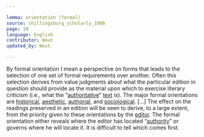 ```yaml
---

lemma: orientation (formal)
source: shillingsburg_scholarly_1986
page: 19
language: English
contributor: Wout
updated_by: Wout

---
```

By formal orientation I mean a perspective on forms that leads to the selection of one set of formal requirements over another. Often this selection derives from value judgments about what the particular edition in question should provide as the material upon which to exercise literary criticism (i.e., what the “[authoritative](authoritative.html)” [text](text.html) is). The major formal orientations are [historical](orientationHistorical.html), [aesthetic](orientationAesthetic.html), [authorial](orientation[authorial.html]), and [sociological](orientationSociological.html). [...] The effect on the readings preserved in an edition will be seen to derive, to a large extent, from the priority given to these orientations by the [editor](editor.html). The formal orientation either reveals where the editor has located “[authority](authority.html)” or governs where he will locate it. It is difficult to tell which comes first.
